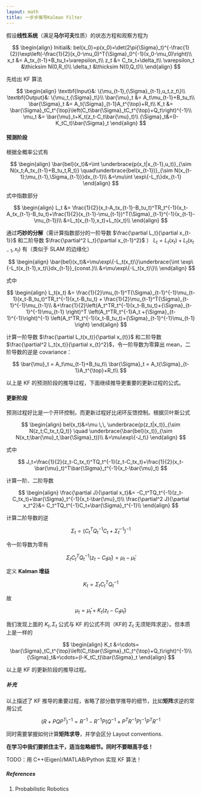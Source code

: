 ```yaml
---
layout: math
title: 一步步推导Kalman Filter
---
```


假设**线性系统**（满足**马尔可夫**性质）的状态方程和观察方程为

$$
\begin{align}
Initial&: bel(x_0)=p(x_0)=\det(2\pi{\Sigma}_t)^{-\frac{1}{2}}\exp\left(-\frac{1}{2}(x_0-\mu_0)^T{\Sigma}_0^{-1}(x_0-\mu_0)\right)\\
x_t &= A_tx_{t-1}+B_tu_t+\varepsilon_t\\
z_t &= C_tx_t+\delta_t\\
\varepsilon_t &\thicksim N(0,R_t)\\
\delta_t &\thicksim N(0,Q_t)\\
\end{align}
$$

先给出 KF 算法

$$
\begin{align}
\textbf{Input}&: \{\mu_{t-1},{\Sigma}_{t-1},u_t,z_t\}\\
\textbf{Output}&: \{\mu_t,{\Sigma}_t\}\\
\bar{\mu}_t &= A_t\mu_{t-1}+B_tu_t\\
\bar{\Sigma}_t &= A_t{\Sigma}_{t-1}A_t^{\top}+R_t\\
K_t &= \bar{\Sigma}_tC_t^{\top}\left(C_t\bar{\Sigma}_tC_t^{\top}+Q_t\right)^{-1}\\
\mu_t &= \bar{\mu}_t+K_t(z_t-C_t\bar{\mu}_t)\\
{\Sigma}_t&=(I-K_tC_t)\bar{\Sigma}_t
\end{align}
$$

#### 预测阶段

根据全概率公式有

$$
\begin{align}
\bar{bel}(x_t)&=\int \underbrace{p(x_t|x_{t-1},u_t)}_{\sim N(x_t;A_tx_{t-1}+B_tu_t,R_t)} \quad\underbrace{bel(x_{t-1})}_{\sim N(x_{t-1};\mu_{t-1},\Sigma_{t-1})}dx_{t-1}\\
&=\mu\int \exp\{-L_t\}dx_{t-1}
\end{align}
$$

式中指数部分

$$
\begin{align}
L_t &= \frac{1}{2}(x_t-A_tx_{t-1}-B_tu_t)^TR_t^{-1}(x_t-A_tx_{t-1}-B_tu_t)+\frac{1}{2}(x_{t-1}-\mu_{t-1})^T{\Sigma}_{t-1}^{-1}(x_{t-1}-\mu_{t-1})\\
&=L_t(x_{t-1},x_t)+L_t(x_t)\\
\end{align}
$$

通过**巧妙的分解**（需计算指数部分的一阶导数 $\frac{\partial L_t}{\partial x_{t-1}}$ 和二阶导数 $\frac{\partial^2 L_t}{\partial x_{t-1}^2}$ ） $L_t=L_t(x_t)+L_t(x_{t-1},x_t)$ 有（类似于 SLAM 的边缘化）

$$
\begin{align}
\bar{bel}(x_t)&=\mu\exp\{-L_t(x_t)\}\underbrace{\int \exp\{-L_t(x_{t-1},x_t)\}dx_{t-1}}_{const.}\\
&=\mu\exp\{-L_t(x_t)\}\\
\end{align}
$$

式中

$$
\begin{align}
L_t(x_t) &= \frac{1}{2}\mu_{t-1}^T{\Sigma}_{t-1}^{-1}\mu_{t-1}(x_t-B_tu_t)^TR_t^{-1}(x_t-B_tu_t) + \frac{1}{2}\mu_{t-1}^T{\Sigma}_{t-1}^{-1}\mu_{t-1}\\
&+\frac{1}{2}\left(A_t^TR_t^{-1}(x_t-B_tu_t)+{\Sigma}_{t-1}^{-1}\mu_{t-1} \right)^T \left(A_t^TR_t^{-1}A_t +{\Sigma}_{t-1}^{-1}\right)^{-1} \left(A_t^TR_t^{-1}(x_t-B_tu_t)+{\Sigma}_{t-1}^{-1}\mu_{t-1} \right)
\end{align}
$$

计算一阶导数 $\frac{\partial L_t(x_t)}{\partial x_{t}}$ 和二阶导数 $\frac{\partial^2 L_t(x_t)}{\partial x_{t}^2}$，令一阶导数为零算出 mean，二阶导数的逆是 covariance：

$$
\bar{\mu}_t = A_t\mu_{t-1}+B_tu_t\\
\bar{\Sigma}_t = A_t{\Sigma}_{t-1}A_t^{\top}+R_t\\
$$

以上是 KF 的预测阶段的推导过程，下面继续推导更重要的更新过程的公式。

#### 更新阶段

预测过程好比是一个开环控制，而更新过程好比闭环反馈控制。根据贝叶斯公式

$$
\begin{align}
bel(x_t)&=\mu \,\, \underbrace{p(z_t|x_t)}_{\sim N(z_t;C_tx_t,Q_t)} \quad \underbrace{\bar{bel}(x_t)}_{\sim N(x_t;\bar{\mu}_t,\bar{\Sigma}_t)}\\
&=\mu\exp\{-J_t\}
\end{align}
$$

式中

$$
J_t=\frac{1}{2}(z_t-C_tx_t)^TQ_t^{-1}(z_t-C_tx_t)+\frac{1}{2}(x_t-\bar{\mu}_t)^T\bar{\Sigma}_t^{-1}(x_t-\bar{\mu}_t)
$$

计算一阶、二阶导数

$$
\begin{align}
\frac{\partial J}{\partial x_t}&= -C_t^TQ_t^{-1}(z_t-C_tx_t)+\bar{\Sigma}_t^{-1}(x_t-\bar{\mu}_t)\\
\frac{\partial^2 J}{\partial x_t^2}&= C_t^TQ_t^{-1}C_t+\bar{\Sigma}_t^{-1}\\
\end{align}
$$

计算二阶导数的逆

$$
{\Sigma}_t=(C_t^TQ_t^{-1}C_t+\bar{\Sigma}_t^{-1})^{-1}
$$

令一阶导数为零有

$$
{\Sigma}_tC_t^TQ_t^{-1}(z_t-C_t\bar\mu_t)=\mu_t-\bar\mu_t
$$

定义 **Kalman 增益**

$$
K_t={\Sigma}_tC_t^TQ_t^{-1}
$$

故

$$
\mu_t=\bar\mu_t+K_t(z_t-C_t\bar\mu_t)
$$

我们发现上面的 $K_t, {\Sigma}_t$ 公式与 KF 的公式不同（KF的 ${\Sigma}_t$ 无须矩阵求逆）。但本质上是一样的

$$
\begin{align}
K_t &=\cdots= \bar{\Sigma}_tC_t^{\top}\left(C_t\bar{\Sigma}_tC_t^{\top}+Q_t\right)^{-1}\\
{\Sigma}_t&=\cdots=(I-K_tC_t)\bar{\Sigma}_t
\end{align}
$$

以上是 KF 的更新阶段的推导过程。

##### 补充

以上描述了 KF 推导的重要过程，省略了部分数学推导的细节，比如**矩阵**求逆的常用公式

$$
(R+PQP^T)^{-1}=R^{-1}-R^{-1}P(Q^{-1}+P^TR^{-1}P)^{-1}P^TR^{-1}
$$

同时需要掌握如何计算**矩阵求导**，并学会区分 Layout conventions.

**在学习中我们要抓住主干，适当忽略细节。同时不要眼高手低！**



TODO：用 C++(Eigen)/MATLAB/Python 实现 KF 算法！



##### References

1. Probabilistic Robotics